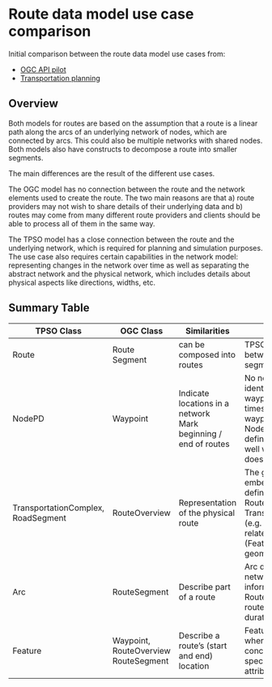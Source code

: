# Route data model use case comparison
Initial comparison between the route data model use cases from:
* [OGC API pilot](https://github.com/ogcincubator/route)
* [Transportation planning](Routes_TransportationPlanning_UseCase.md)

## Overview
Both models for routes are based on the assumption that a route is a linear path along the arcs of an underlying network of nodes, which are connected by arcs. This could also be multiple networks with shared nodes. Both models also have constructs to decompose a route into smaller segments.

The main differences are the result of the different use cases.

The OGC model has no connection between the route and the network elements used to create the route. The two main reasons are that a) route providers may not wish to share details of their underlying data and b) routes may come from many different route providers and clients should be able to process all of them in the same way.

The TPSO model has a close connection between the route and the underlying network, which is required for planning and simulation purposes. The use case also requires certain capabilities in the network model: representing changes in the network over time as well as separating the abstract network and the physical network, which includes details about physical aspects like directions, widths, etc.

## Summary Table
| **TPSO Class** | **OGC Class** | **Similarities** | **Differences** |
| -- | -- | --- | --- |
| Route | Route Segment | can be composed into routes | TPSO doesn't distinguish between routes and route segments |
| NodePD | Waypoint | Indicate locations in a network <br> Mark beginning / end of routes | No notion of waypoint identity (the same waypoint at different times is a different waypoint?) <br> NodePD plays a role in defining the network as well whereas a Waypoint does not|
| TransportationComplex, <br> RoadSegment| RouteOverview| Representation of the physical route| The geometry is embedded in the definition of the RouteOverview whereas TransportationComplexes (e.g. road segments) are related to a location (Feature) that has a geometry.|
| Arc | RouteSegment | Describe part of a route| Arc describes only the network-specific information whereas RouteSegment includes route-specific data (e.g. duration)|
| Feature | Waypoint, <br> RouteOverview <br> RouteSegment | Describe a route’s (start and end) location| Feature is generic whereas the OGC concepts are route-specific with other attributes|

